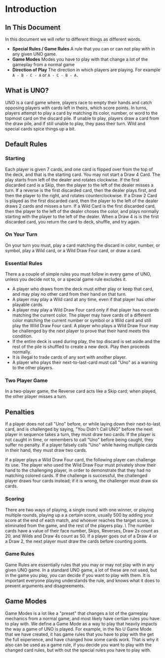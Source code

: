 # Introduction
## In This Document
In this document we will refer to different things as different words.

- **Special Rules / Game Rules** A rule that you can or can not play with in any given UNO game.
- **Game Modes**  Modes you have to play with that change a lot of the gameplay from a normal game
- **Direction of Play** The direction in which players are playing. For example `A - B - C - A` or `A - C - B - A.`

## What is UNO?
UNO is a card game where, players race to empty their hands and catch opposing players with cards left in 
theirs, which score points. In turns, players attempt to play a card by matching its color, number, or word 
to the topmost card on the discard pile. If unable to play, players draw a card from the draw pile, and if 
still unable to play, they pass their turn. Wild and special cards spice things up a bit. 

## Default Rules
### Starting
Each player is given 7 cards, and one card is flipped over from the top of the deck, and that is the starting 
card. You may not start a Draw 4 Card. The play starts from left of the dealer and rotates clockwise. If the first 
discarded card is a Skip, then the player to the left of the dealer misses a turn. If a reverse is the first discarded 
card, then the dealer plays first, and then the player to the right, and rotates counterclockwise. If a Draw 2 Card is 
played as the first discarded card, then the player to the left of the dealer draws 2 cards and misses a turn. If a Wild 
Card is the first discarded card, then the player to the left of the dealer choses the color, and plays normally starting 
with the player to the left of the dealer. When a Draw 4 is is the first discarded card, you return the card to deck, 
shuffle, and try again.

### On Your Turn
On your turn you must, play a card matching the discard in color, number, or symbol, play a Wild card, or a Wild 
Draw Four card, or draw a card.

### Essential Rules
There a a couple of simple rules you must follow in every game of UNO, unless you decide not to, or a special game rule excludes it.

- A player who draws from the deck must either play or keep that card, and may play no other card from their hand on that turn.
- A player may play a Wild card at any time, even if that player has other playable cards.
- A player may play a Wild Draw Four card only if that player has no cards matching the current color. The player may have 
cards of a different color matching the current number or symbol or a Wild card and still play the Wild Draw Four card.
A player who plays a Wild Draw Four may be challenged by the next player to prove that their hand meets this condition.
- If the entire deck is used during play, the top discard is set aside and the rest of the pile is shuffled to create a new deck. 
Play then proceeds normally.
- It is illegal to trade cards of any sort with another player.
- A player who plays their next-to-last-card must call "Uno" as a warning to the other players. 

### Two Player Game
In a two-player game, the Reverse card acts like a Skip card; when played, the other player misses a turn.

## Penalties
If a player does not call "Uno" before, or while laying down their next-to-last card, and is challenged by saying, "You Didn't Call UNO" 
before the next player in sequence takes a turn, they must draw two cards. If the player is not caught in time, or remembers to call "Uno" 
before being caught, they suffer no penalty. If a player falsely calls "Uno" while having multiple cards in their hand, they must draw two 
cards.

If a player plays a Wild Draw Four card, the following player can challenge its use. The player who used the Wild Draw Four must 
privately show their hand to the challenging player, in order to demonstrate that they had no matching colored cards. If the challenge 
is successful, the challenged player draws four cards instead; if it is wrong, the challenger must draw six cards.

### Scoring
There are two ways of playing, a single round with one winner, or playing multiple rounds, playing up a a certain 
score, usually 500 by adding your score at the end of each match, and whoever reaches the target score, is eliminated 
from the game, and the rest of the players play. \\
The number cards have a value of their face number, Skips, Reverses, Draw 2s count as 20, and Wilds and Draw 4s count 
as 50. If a player goes out of a Draw 4 or a Draw 2, the next player must draw the cards before counting points.

### Game Rules
Game Rules are essentially rules that you may or may not play with in any given UNO game. In a standard UNO game, a lot of these are not 
used, but in the game you play, you can decide if you want to play with them. It is important everyone playing understands the rule, and knows 
what it does to prevent arguments and disagreements.

## Game Modes
Game Modes is a lot like a "preset" that changes a lot of the gameplay mechanics from a normal game, and most likely have certian rules you have 
to play with. We define a Game Mode as a way to play that heavily impacts the way a game of UNO is played.
For example, in the No U Game Mode that we have created, it has game rules that you have to play with the get the full experience, and have 
changed how some cards work. That is why it also can be used as a game rule, if you decide you want to play with the changed card rules, but with 
out the special rules you have to play with.

